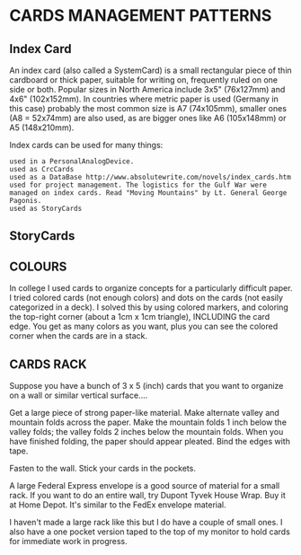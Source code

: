 # CARDS MANAGEMENT PATTERNS


## Index Card
An index card (also called a SystemCard) is a small rectangular piece of thin cardboard or thick paper, suitable for writing on, frequently ruled on one side or both. Popular sizes in North America include 3x5" (76x127mm) and 4x6" (102x152mm). In countries where metric paper is used (Germany in this case) probably the most common size is A7 (74x105mm), smaller ones (A8 = 52x74mm) are also used, as are bigger ones like A6 (105x148mm) or A5 (148x210mm).

Index cards can be used for many things:

    used in a PersonalAnalogDevice.
    used as CrcCards
    used as a DataBase http://www.absolutewrite.com/novels/index_cards.htm
    used for project management. The logistics for the Gulf War were managed on index cards. Read "Moving Mountains" by Lt. General George Pagonis.
    used as StoryCards 

## StoryCards

## COLOURS

In college I used cards to organize concepts for a particularly difficult paper. I tried colored cards (not enough colors) and dots on the cards (not easily categorized in a deck). I solved this by using colored markers, and coloring the top-right corner (about a 1cm x 1cm triangle), INCLUDING the card edge. You get as many colors as you want, plus you can see the colored corner when the cards are in a stack.

## CARDS RACK

Suppose you have a bunch of 3 x 5 (inch) cards that you want to 
 organize on a wall or similar vertical surface....


 Get a large piece of strong paper-like material. Make alternate 
 valley and mountain folds across the paper.  Make the mountain 
 folds 1 inch below the valley folds; the valley folds 2 inches below 
 the mountain folds. When you have finished folding, the paper 
 should appear pleated. Bind the edges with tape.


 Fasten to the wall. Stick your cards in the pockets. 


 A large Federal Express envelope is a good source of material for a 
 small rack. If you want to do an entire wall, try Dupont Tyvek 
 House Wrap. Buy it at Home Depot. It's similar to the FedEx 
 envelope material.


 I haven't made a large rack like this but I do have a couple of small 
 ones. I also have a one pocket version taped to the top of my 
 monitor to hold cards for immediate work in progress.



